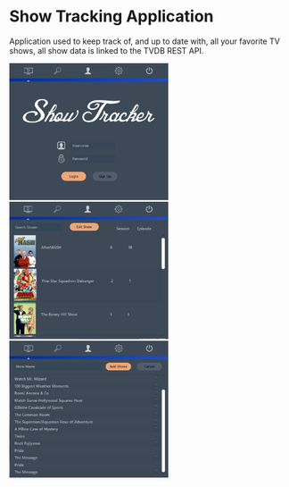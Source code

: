 # Show Tracking Application

Application used to keep track of, and up to date with, all your favorite TV shows, all show data is linked to the TVDB REST API.

<p float="left">
  <img src="src/UI/Data/login.png" width="285" />
  <img src="src/UI/Data/shows.png" width="285" /> 
  <img src="src/UI/Data/search.png" width="285" />
</p>
